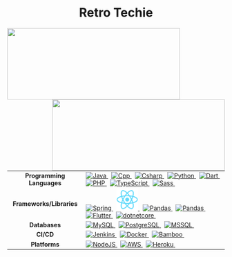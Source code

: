 <h1 align="center">Retro Techie</h1>

<img align="left" height='165' width='400'
  src="https://github-readme-stats.vercel.app/api?username=retrotechie&show_icons=true&hide_border=true&hide_title=true&theme=transparent"
/>
<img align="right" height='165' width='400'
     src="https://github-readme-stats.vercel.app/api/top-langs/?username=retrotechie&layout=compact&hide_border=true&hide_title=true&theme=transparent" />

<table>
    <tr>
        <td align="center"><b>Programming Languages</b></td>
        <td>
          <a href="https://www.w3schools.com/java/java_intro.asp">
            <img  src="https://cdn.jsdelivr.net/gh/devicons/devicon/icons/java/java-original.svg" alt="Java" width="50" height="50"/>
          </a> &nbsp; 
          <a href="https://cplusplus.com/doc/tutorial/">
            <img  src="https://cdn.jsdelivr.net/gh/devicons/devicon/icons/cplusplus/cplusplus-original.svg" alt="Cpp" width="50" height="50"/>
          </a> &nbsp; 
          <a href="https://learn.microsoft.com/en-us/dotnet/csharp/">
            <img  src="https://cdn.jsdelivr.net/gh/devicons/devicon/icons/csharp/csharp-original.svg" alt="Csharp" width="50" height="50"/>
          </a> &nbsp; 
          <a href="https://www.python.org/">
            <img  src="https://cdn.jsdelivr.net/gh/devicons/devicon/icons/python/python-original.svg" alt="Python" width="50" height="50"/>
          </a> &nbsp;
          <a href="https://dart.dev/">
            <img  src="https://cdn.jsdelivr.net/gh/devicons/devicon/icons/dart/dart-original.svg" alt="Dart" width="50" height="50"/>
          </a> &nbsp; 
          <a href="https://www.php.net/">
            <img  src="https://cdn.jsdelivr.net/gh/devicons/devicon/icons/php/php-original.svg" alt="PHP" width="50" height="50"/>
          </a> &nbsp; 
          <a href="https://www.typescriptlang.org/">
            <img  src="https://cdn.jsdelivr.net/gh/devicons/devicon/icons/typescript/typescript-original.svg" alt="TypeScript" width="50" height="50"/>
          </a> &nbsp;
          <a href="https://sass-lang.com/">
            <img  src="https://cdn.jsdelivr.net/gh/devicons/devicon/icons/sass/sass-original.svg" alt="Sass" width="50" height="50"/>
          </a> &nbsp;
        </td>
    </tr>
    <tr>
        <td align="center"><b>Frameworks/Libraries</b></td>
        <td>
          <a href="https://spring.io/">
            <img  src="https://cdn.jsdelivr.net/gh/devicons/devicon/icons/spring/spring-original.svg" alt="Spring" width="50" height="50"/>
          </a> &nbsp; 
          <a href="https://reactjs.org/">
            <img  src="https://raw.githubusercontent.com/devicons/devicon/1119b9f84c0290e0f0b38982099a2bd027a48bf1/icons/react/react-original.svg" alt="ReactJS" width="50" height="50"/>
          </a> &nbsp; 
          <a href="https://getbootstrap.com/">
            <img  src="https://cdn.jsdelivr.net/gh/devicons/devicon/icons/bootstrap/bootstrap-original.svg" alt="Pandas" width="50" height="50"/>
          </a> &nbsp; 
          <a href="https://pandas.pydata.org/">
            <img  src="https://cdn.jsdelivr.net/gh/devicons/devicon/icons/pandas/pandas-original.svg" alt="Pandas" width="50" height="50"/>
          </a> &nbsp;
          <a href="https://flutter.dev/">
            <img  src="https://cdn.jsdelivr.net/gh/devicons/devicon/icons/flutter/flutter-original.svg" alt="Flutter" width="50" height="50"/>
          </a> &nbsp; 
          <a href="https://learn.microsoft.com/en-us/dotnet/core/introduction">
            <img  src="https://cdn.jsdelivr.net/gh/devicons/devicon/icons/dotnetcore/dotnetcore-original.svg" alt="dotnetcore" width="50" height="50"/>
          </a> &nbsp; 
        </td>
    </tr>
    <tr>
        <td align="center"><b>Databases</b></td>
        <td>
          <a href="https://www.mysql.com/">
            <img  src="https://cdn.jsdelivr.net/gh/devicons/devicon/icons/mysql/mysql-plain.svg" alt="MySQL" width="50" height="50"/>
          </a> &nbsp; 
          <a href="https://www.postgresql.org/">
            <img  src="https://cdn.jsdelivr.net/gh/devicons/devicon/icons/postgresql/postgresql-original.svg" alt="PostgreSQL" width="50" height="50"/>
          </a> &nbsp; 
          <a href="https://www.sqlservertutorial.net/">
            <img  src="https://cdn.jsdelivr.net/gh/devicons/devicon/icons/microsoftsqlserver/microsoftsqlserver-plain.svg" alt="MSSQL" width="50" height="50"/>
          </a> &nbsp;
        </td>
    </tr>
    <tr>
        <td align="center"><b>CI/CD</b></td>
        <td>
          <a href="https://www.jenkins.io/">
            <img  src="https://cdn.jsdelivr.net/gh/devicons/devicon/icons/jenkins/jenkins-original.svg" alt="Jenkins" width="50" height="50"/>
          </a> &nbsp; 
          <a href="https://www.docker.com/">
            <img  src="https://cdn.jsdelivr.net/gh/devicons/devicon/icons/docker/docker-original.svg" alt="Docker" width="50" height="50"/>
          </a> &nbsp;
          <a href="https://www.atlassian.com/software/bamboo">
            <img  src="https://cdn.jsdelivr.net/gh/devicons/devicon/icons/bamboo/bamboo-original.svg" alt="Bamboo" width="50" height="50"/>
          </a> &nbsp;
        </td>
    </tr>
    <tr>
        <td align="center"><b>Platforms</b></td>
        <td>
          <a href="https://nodejs.org/en/">
            <img  src="https://cdn.jsdelivr.net/gh/devicons/devicon/icons/nodejs/nodejs-original.svg" alt="NodeJS" width="50" height="50"/>
          </a> &nbsp; 
          <a href="https://aws.amazon.com/">
            <img  src="https://cdn.jsdelivr.net/gh/devicons/devicon/icons/amazonwebservices/amazonwebservices-original.svg" alt="AWS" width="50" height="50"/>
          </a> &nbsp; 
          <a href="https://www.heroku.com/">
            <img  src="https://cdn.jsdelivr.net/gh/devicons/devicon/icons/heroku/heroku-original.svg" alt="Heroku" width="50" height="50"/>
          </a> &nbsp;
        </td>
    </tr>
</table>
